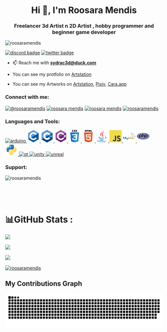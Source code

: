 
<h1 align="center">Hi 👋, I'm Roosara Mendis</h1>
<h3 align="center">Freelancer 3d Artist n 2D Artist , hobby programmer and beginner game developer</h3>

<p align="left"> <img src="https://komarev.com/ghpvc/?username=roosaramendis&label=Profile%20views&color=0e75b6&style=flat" alt="roosaramendis" /> </p>

[![discord badge]][discord link] [![twitter badge]][twitter link]


[discord badge]: https://img.shields.io/discord/682183255734354002?label=Discord&style=for-the-badge
[discord link]: https://discord.gg/cXxv2KtP
[twitter badge]: https://img.shields.io/twitter/follow/roosaramendis?logo=twitter&style=for-the-badge
[twitter link]: https://twitter.com/@roosaramendis



- 📫 Reach me with **sydrac3d@duck.com**
- You can see my protfolio on <a href="https://www.artstation.com/roosaramendis" rel="nofollow">Artstation</a>

- You can see my Artworks on <a href="https://www.artstation.com/roosaramendis" rel="nofollow">Artstation</a>, <a href="https://www.pixiv.net/en/users/84658466" rel="nofollow">Pixiv</a>, <a href="https://cara.app/roosaramendis" rel="nofollow">Cara.app</a>


<h3 align="left">Connect with me:</h3>
<p align="left">
<a href="https://twitter.com/@roosaramendis" target="blank"><img align="center" src="https://raw.githubusercontent.com/rahuldkjain/github-profile-readme-generator/master/src/images/icons/Social/twitter.svg" alt="@roosaramendis" height="30" width="40" /></a>
<a href="https://linkedin.com/in/roosara mendis" target="blank"><img align="center" src="https://raw.githubusercontent.com/rahuldkjain/github-profile-readme-generator/master/src/images/icons/Social/linked-in-alt.svg" alt="roosara mendis" height="30" width="40" /></a>
<a href="https://fb.com/roosara mendis" target="blank"><img align="center" src="https://raw.githubusercontent.com/rahuldkjain/github-profile-readme-generator/master/src/images/icons/Social/facebook.svg" alt="roosara mendis" height="30" width="40" /></a>
<a href="https://instagram.com/roosaramendis" target="blank"><img align="center" src="https://raw.githubusercontent.com/rahuldkjain/github-profile-readme-generator/master/src/images/icons/Social/instagram.svg" alt="roosaramendis" height="30" width="40" /></a>
</p>

<h3 align="left">Languages and Tools:</h3>
<p align="left"> <a href="https://www.arduino.cc/" target="_blank" rel="noreferrer"> <img src="https://cdn.worldvectorlogo.com/logos/arduino-1.svg" alt="arduino" width="40" height="40"/> </a> <a href="https://www.cprogramming.com/" target="_blank" rel="noreferrer"> <img src="https://raw.githubusercontent.com/devicons/devicon/master/icons/c/c-original.svg" alt="c" width="40" height="40"/> </a> <a href="https://www.w3schools.com/cpp/" target="_blank" rel="noreferrer"> <img src="https://raw.githubusercontent.com/devicons/devicon/master/icons/cplusplus/cplusplus-original.svg" alt="cplusplus" width="40" height="40"/> </a> <a href="https://www.w3schools.com/cs/" target="_blank" rel="noreferrer"> <img src="https://raw.githubusercontent.com/devicons/devicon/master/icons/csharp/csharp-original.svg" alt="csharp" width="40" height="40"/> </a> <a href="https://www.w3schools.com/css/" target="_blank" rel="noreferrer"> <img src="https://raw.githubusercontent.com/devicons/devicon/master/icons/css3/css3-original-wordmark.svg" alt="css3" width="40" height="40"/> </a> <a href="https://www.w3.org/html/" target="_blank" rel="noreferrer"> <img src="https://raw.githubusercontent.com/devicons/devicon/master/icons/html5/html5-original-wordmark.svg" alt="html5" width="40" height="40"/> </a> <a href="https://www.java.com" target="_blank" rel="noreferrer"> <img src="https://raw.githubusercontent.com/devicons/devicon/master/icons/java/java-original.svg" alt="java" width="40" height="40"/> </a> <a href="https://developer.mozilla.org/en-US/docs/Web/JavaScript" target="_blank" rel="noreferrer"> <img src="https://raw.githubusercontent.com/devicons/devicon/master/icons/javascript/javascript-original.svg" alt="javascript" width="40" height="40"/> </a> <a href="https://www.mysql.com/" target="_blank" rel="noreferrer"> <img src="https://raw.githubusercontent.com/devicons/devicon/master/icons/mysql/mysql-original-wordmark.svg" alt="mysql" width="40" height="40"/> </a> <a href="https://www.php.net" target="_blank" rel="noreferrer"> <img src="https://raw.githubusercontent.com/devicons/devicon/master/icons/php/php-original.svg" alt="php" width="40" height="40"/> </a> <a href="https://www.python.org" target="_blank" rel="noreferrer"> <img src="https://raw.githubusercontent.com/devicons/devicon/master/icons/python/python-original.svg" alt="python" width="40" height="40"/> </a> <a href="https://www.qt.io/" target="_blank" rel="noreferrer"> <img src="https://upload.wikimedia.org/wikipedia/commons/0/0b/Qt_logo_2016.svg" alt="qt" width="40" height="40"/> </a> <a href="https://unity.com/" target="_blank" rel="noreferrer"> <img src="https://www.vectorlogo.zone/logos/unity3d/unity3d-icon.svg" alt="unity" width="40" height="40"/> </a> <a href="https://unrealengine.com/" target="_blank" rel="noreferrer"> <img src="https://raw.githubusercontent.com/kenangundogan/fontisto/036b7eca71aab1bef8e6a0518f7329f13ed62f6b/icons/svg/brand/unreal-engine.svg" alt="unreal" width="40" height="40"/> </a> </p>

<h3 align="left">Support:</h3>
<p><a href="https://www.buymeacoffee.com/roosaramendis"> <img align="left" src="https://cdn.buymeacoffee.com/buttons/v2/default-yellow.png" height="50" width="210" alt="roosaramendis" /></a></p><br><br>

<br><br>

# 📊GitHub Stats :

![](https://github-readme-stats.vercel.app/api?username=roosaramendis&theme=radical&hide_border=false&include_all_commits=false&count_private=true)<br/>

![](https://github-readme-streak-stats.herokuapp.com/?user=roosaramendis&theme=radical&hide_border=false)<br/>

![](https://github-readme-stats.vercel.app/api/top-langs/?username=roosaramendis&theme=radical&hide_border=false&include_all_commits=false&count_private=false&layout=compact)

<p align="left"> <a href="https://github.com/ryo-ma/github-profile-trophy"><img src="https://github-profile-trophy.vercel.app/?username=roosaramendis" alt="roosaramendis" /></a> </p>

## My Contributions Graph
	
<div align="center">
  <img  src="https://github.com/1999AZZAR/1999AZZAR/blob/readme/resources/img/grid-snake.svg"
       alt="snake" /></a>
</div>
